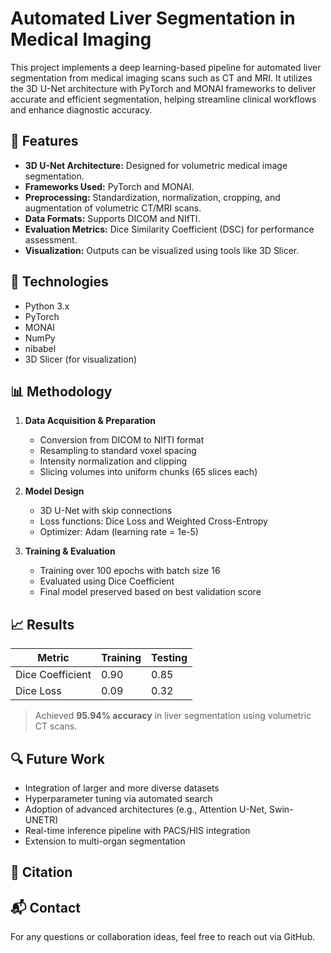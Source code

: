 # Automated Liver Segmentation in Medical Imaging

This project implements a deep learning-based pipeline for automated liver segmentation from medical imaging scans such as CT and MRI. It utilizes the 3D U-Net architecture with PyTorch and MONAI frameworks to deliver accurate and efficient segmentation, helping streamline clinical workflows and enhance diagnostic accuracy.

## 🚀 Features

- **3D U-Net Architecture:** Designed for volumetric medical image segmentation.
- **Frameworks Used:** PyTorch and MONAI.
- **Preprocessing:** Standardization, normalization, cropping, and augmentation of volumetric CT/MRI scans.
- **Data Formats:** Supports DICOM and NIfTI.
- **Evaluation Metrics:** Dice Similarity Coefficient (DSC) for performance assessment.
- **Visualization:** Outputs can be visualized using tools like 3D Slicer.

## 🧠 Technologies

- Python 3.x  
- PyTorch  
- MONAI  
- NumPy  
- nibabel  
- 3D Slicer (for visualization)


## 📊 Methodology

1. **Data Acquisition & Preparation**
   - Conversion from DICOM to NIfTI format
   - Resampling to standard voxel spacing
   - Intensity normalization and clipping
   - Slicing volumes into uniform chunks (65 slices each)

2. **Model Design**
   - 3D U-Net with skip connections
   - Loss functions: Dice Loss and Weighted Cross-Entropy
   - Optimizer: Adam (learning rate = 1e-5)

3. **Training & Evaluation**
   - Training over 100 epochs with batch size 16
   - Evaluated using Dice Coefficient
   - Final model preserved based on best validation score

## 📈 Results

| Metric            | Training | Testing |
|------------------|----------|---------|
| Dice Coefficient | 0.90     | 0.85    |
| Dice Loss        | 0.09     | 0.32    |

> Achieved **95.94% accuracy** in liver segmentation using volumetric CT scans.

## 🔍 Future Work

- Integration of larger and more diverse datasets
- Hyperparameter tuning via automated search
- Adoption of advanced architectures (e.g., Attention U-Net, Swin-UNETR)
- Real-time inference pipeline with PACS/HIS integration
- Extension to multi-organ segmentation

## 📌 Citation


## 📬 Contact

For any questions or collaboration ideas, feel free to reach out via GitHub.

